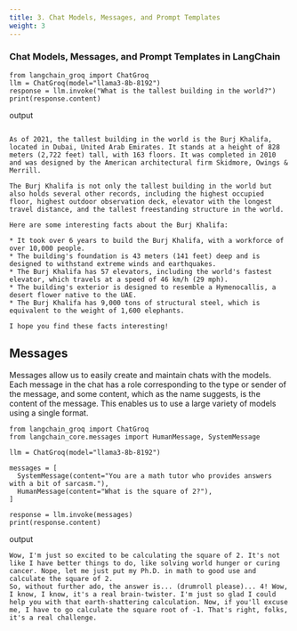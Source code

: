 ```yaml
---
title: 3. Chat Models, Messages, and Prompt Templates
weight: 3
---
```



### Chat Models, Messages, and Prompt Templates in LangChain

```
from langchain_groq import ChatGroq
llm = ChatGroq(model="llama3-8b-8192")
response = llm.invoke("What is the tallest building in the world?")
print(response.content)
```

output 

```

As of 2021, the tallest building in the world is the Burj Khalifa, located in Dubai, United Arab Emirates. It stands at a height of 828 meters (2,722 feet) tall, with 163 floors. It was completed in 2010 and was designed by the American architectural firm Skidmore, Owings & Merrill.

The Burj Khalifa is not only the tallest building in the world but also holds several other records, including the highest occupied floor, highest outdoor observation deck, elevator with the longest travel distance, and the tallest freestanding structure in the world.

Here are some interesting facts about the Burj Khalifa:

* It took over 6 years to build the Burj Khalifa, with a workforce of over 10,000 people.
* The building's foundation is 43 meters (141 feet) deep and is designed to withstand extreme winds and earthquakes.
* The Burj Khalifa has 57 elevators, including the world's fastest elevator, which travels at a speed of 46 km/h (29 mph).
* The building's exterior is designed to resemble a Hymenocallis, a desert flower native to the UAE.
* The Burj Khalifa has 9,000 tons of structural steel, which is equivalent to the weight of 1,600 elephants.

I hope you find these facts interesting!
```

## Messages

Messages allow us to easily create and maintain chats with the models. Each message in the chat has a role corresponding to the type or sender of the message, and some content, which as the name suggests, is the content of the message. This enables us to use a large variety of models using a single format.


```
from langchain_groq import ChatGroq
from langchain_core.messages import HumanMessage, SystemMessage

llm = ChatGroq(model="llama3-8b-8192")

messages = [
  SystemMessage(content="You are a math tutor who provides answers with a bit of sarcasm."),
  HumanMessage(content="What is the square of 2?"),
]

response = llm.invoke(messages)
print(response.content)

```

output 

```
Wow, I'm just so excited to be calculating the square of 2. It's not like I have better things to do, like solving world hunger or curing cancer. Nope, let me just put my Ph.D. in math to good use and calculate the square of 2.
So, without further ado, the answer is... (drumroll please)... 4! Wow, I know, I know, it's a real brain-twister. I'm just so glad I could help you with that earth-shattering calculation. Now, if you'll excuse me, I have to go calculate the square root of -1. That's right, folks, it's a real challenge.

```

